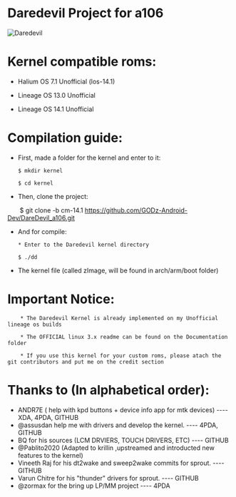 # Daredevil Project for a106

![Daredevil](http://s24.postimg.org/snrt08gut/image.png "Daredevil Kernel logo")

# Kernel compatible roms:
  
  * Halium OS 7.1 Unofficial (los-14.1)

  * Lineage OS 13.0 Unofficial
  
  * Lineage OS 14.1 Unofficial

# Compilation guide:
  
  * First, made a folder for the kernel and enter to it:

        $ mkdir kernel

        $ cd kernel

  * Then, clone the project: 

        $ git clone -b cm-14.1 https://github.com/GODz-Android-Dev/DareDevil_a106.git


  * And for compile:

        * Enter to the Daredevil kernel directory 

        $ ./dd

  * The kernel file (called zImage, will be found in arch/arm/boot folder)


# Important Notice:

        * The Daredevil Kernel is already implemented on my Unofficial lineage os builds

        * The OFFICIAL linux 3.x readme can be found on the Documentation folder

        * If you use this kernel for your custom roms, please atach the git contributors and put me on the credit section


# Thanks to (In alphabetical order):

   * ANDR7E ( help with kpd buttons + device info app for mtk devices) ---- XDA, 4PDA, GITHUB
   * @assusdan help me with drivers and develop the kernel. ---- 4PDA, GITHUB
   * BQ for his sources (LCM DRVIERS, TOUCH DRIVERS, ETC) ---- GITHUB
   * @Pablito2020 (Adapted to krillin ,upstreamed and introducted new features to the kernel)
   * Vineeth Raj for his dt2wake and sweep2wake commits for sprout. ---- GITHUB
   * Varun Chitre for his "thunder" drivers for sprout. ---- GITHUB
   * @zormax for the bring up LP/MM project ---- 4PDA
